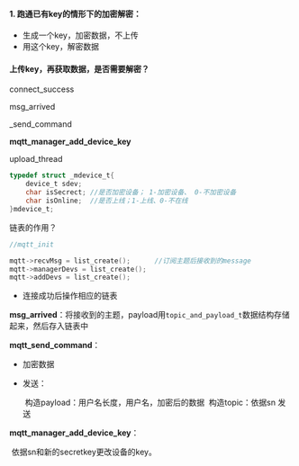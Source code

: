 



#### 1. 跑通已有key的情形下的加密解密：

* 生成一个key，加密数据，不上传
* 用这个key，解密数据

#### 上传key，再获取数据，是否需要解密？



connect_success

msg_arrived

_send_command

**mqtt_manager_add_device_key**

upload_thread



```c
typedef struct _mdevice_t{
	device_t sdev;
	char isSecrect;	//是否加密设备； 1-加密设备、 0-不加密设备
	char isOnline;	//是否上线；1-上线、0-不在线
}mdevice_t;
```



链表的作用？

```c
//mqtt_init

mqtt->recvMsg = list_create();		//订阅主题后接收到的message
mqtt->managerDevs = list_create();
mqtt->addDevs = list_create();
```



* 连接成功后操作相应的链表

**msg_arrived**：将接收到的主题，payload用`topic_and_payload_t`数据结构存储起来，然后存入链表中



**mqtt_send_command**：

* 加密数据

* 发送：

  ​	构造payload：用户名长度，用户名，加密后的数据
  ​	构造topic：依据sn
  ​	发送

**mqtt_manager_add_device_key**：

​	依据sn和新的secretkey更改设备的key。



















